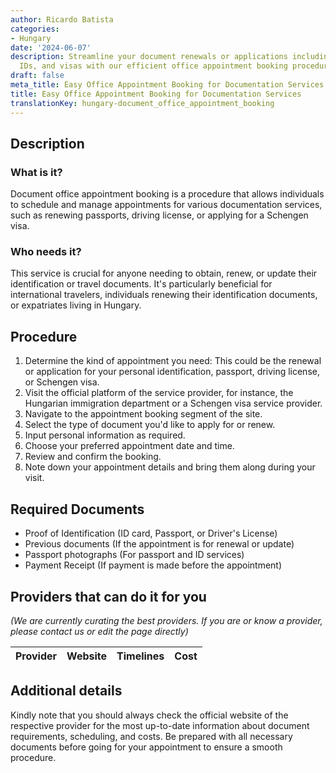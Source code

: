 ```yaml
---
author: Ricardo Batista
categories:
- Hungary
date: '2024-06-07'
description: Streamline your document renewals or applications including passports,
  IDs, and visas with our efficient office appointment booking procedure.
draft: false
meta_title: Easy Office Appointment Booking for Documentation Services
title: Easy Office Appointment Booking for Documentation Services
translationKey: hungary-document_office_appointment_booking
---
```


## Description
### What is it?
Document office appointment booking is a procedure that allows individuals to schedule and manage appointments for various documentation services, such as renewing passports, driving license, or applying for a Schengen visa.

### Who needs it?
This service is crucial for anyone needing to obtain, renew, or update their identification or travel documents. It's particularly beneficial for international travelers, individuals renewing their identification documents, or expatriates living in Hungary.

## Procedure
1. Determine the kind of appointment you need: This could be the renewal or application for your personal identification, passport, driving license, or Schengen visa.
2. Visit the official platform of the service provider, for instance, the Hungarian immigration department or a Schengen visa service provider. 
3. Navigate to the appointment booking segment of the site.
4. Select the type of document you'd like to apply for or renew.
5. Input personal information as required.
6. Choose your preferred appointment date and time.
7. Review and confirm the booking.
8. Note down your appointment details and bring them along during your visit. 

## Required Documents
- Proof of Identification (ID card, Passport, or Driver's License)
- Previous documents (If the appointment is for renewal or update)
- Passport photographs (For passport and ID services)
- Payment Receipt (If payment is made before the appointment)

## Providers that can do it for you

_(We are currently curating the best providers. If you are or know a provider, please contact us or edit the page directly)_

| Provider        |     Website     |     Timelines    |       Cost      |
| --------------- | --------------- |  :-------------: | :-------------: |

## Additional details
Kindly note that you should always check the official website of the respective provider for the most up-to-date information about document requirements, scheduling, and costs. Be prepared with all necessary documents before going for your appointment to ensure a smooth procedure.